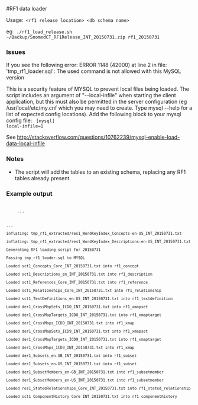 #RF1 data loader

Usage:<code> &lt;rf1 release location&gt; &lt;db schema name&gt; </code>

eg  <code>
./rf1_load_release.sh ~/Backup/SnomedCT_RF1Release_INT_20150731.zip rf1_20150731
</code>

### Issues

If you see the following error:
ERROR 1148 (42000) at line 2 in file: 'tmp_rf1_loader.sql': The used command is not allowed with this MySQL version

This is a security feature of MYSQL to prevent local files being loaded.   The script includes an argument of "--local-infile" when starting the client application, but this must also be permitted in the server configuration (eg /usr/local/etc/my.cnf  which you may need to create.   Type mysql --help for a list of expected config locations).   Add the following block to your mysql config file:
<code>
[mysql]
local-infile=1
</code>

See http://stackoverflow.com/questions/10762239/mysql-enable-load-data-local-infile
 
### Notes

* The script will add the tables to an existing schema, replacing any RF1 tables already present.

### Example output
<code>
	...
	
	...
	
	inflating: tmp_rf1_extracted/res1_WordKeyIndex_Concepts-en-US_INT_20150731.txt
	
	inflating: tmp_rf1_extracted/res1_WordKeyIndex_Descriptions-en-US_INT_20150731.txt
	
	Generating RF1 loading script for 20150731
	
	Passing tmp_rf1_loader.sql to MYSQL
	
	Loaded sct1_Concepts_Core_INT_20150731.txt into rf1_concept
	
	Loaded sct1_Descriptions_en_INT_20150731.txt into rf1_description
	
	Loaded sct1_References_Core_INT_20150731.txt into rf1_reference
	
	Loaded sct1_Relationships_Core_INT_20150731.txt into rf1_relationship
	
	Loaded sct1_TextDefinitions_en-US_INT_20150731.txt into rf1_textdefinition
	
	Loaded der1_CrossMapSets_ICDO_INT_20150731.txt into rf1_xmapset
	
	Loaded der1_CrossMapTargets_ICDO_INT_20150731.txt into rf1_xmaptarget
	
	Loaded der1_CrossMaps_ICDO_INT_20150731.txt into rf1_xmap
	
	Loaded der1_CrossMapSets_ICD9_INT_20150731.txt into rf1_xmapset
	
	Loaded der1_CrossMapTargets_ICD9_INT_20150731.txt into rf1_xmaptarget
	
	Loaded der1_CrossMaps_ICD9_INT_20150731.txt into rf1_xmap
	
	Loaded der1_Subsets_en-GB_INT_20150731.txt into rf1_subset
	
	Loaded der1_Subsets_en-US_INT_20150731.txt into rf1_subset
	
	Loaded der1_SubsetMembers_en-GB_INT_20150731.txt into rf1_subsetmember
	
	Loaded der1_SubsetMembers_en-US_INT_20150731.txt into rf1_subsetmember
	
	Loaded res1_StatedRelationships_Core_INT_20150731.txt into rf1_stated_relationship
	
	Loaded sct1_ComponentHistory_Core_INT_20150731.txt into rf1_componenthistory
</code>